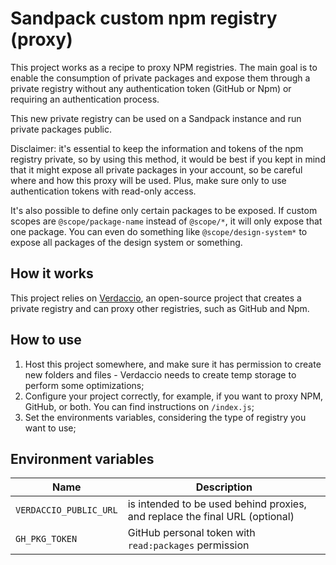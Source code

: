 # Sandpack custom npm registry (proxy)

This project works as a recipe to proxy NPM registries. The main goal is to enable the consumption of private packages and expose them through a private registry without any authentication token (GitHub or Npm) or requiring an authentication process. 

This new private registry can be used on a Sandpack instance and run private packages public. 

Disclaimer: it's essential to keep the information and tokens of the npm registry private, so by using this method, it would be best if you kept in mind that it might expose all private packages in your account, so be careful where and how this proxy will be used. Plus, make sure only to use authentication tokens with read-only access.

It's also possible to define only certain packages to be exposed. If custom scopes are `@scope/package-name` instead of `@scope/*`, it will only expose that one package. You can even do something like `@scope/design-system*` to expose all packages of the design system or something.

## How it works
This project relies on [Verdaccio](https://verdaccio.org/), an open-source project that creates a private registry and can proxy other registries, such as GitHub and Npm. 

## How to use

1. Host this project somewhere, and make sure it has permission to create new folders and files - Verdaccio needs to create temp storage to perform some optimizations;
2. Configure your project correctly, for example, if you want to proxy NPM, GitHub, or both. You can find instructions on `/index.js`;
3. Set the environments variables, considering the type of registry you want to use;


## Environment variables

| Name | Description |
| - | - |
| `VERDACCIO_PUBLIC_URL` | is intended to be used behind proxies, and replace the final URL (optional) |
| `GH_PKG_TOKEN` | GitHub personal token with `read:packages` permission |